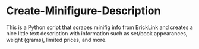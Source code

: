# Create-Minifigure-Description
This is a Python script that scrapes minifig info from BrickLink and creates a nice little text description with information such as set/book appearances, weight (grams), limited prices, and more.
